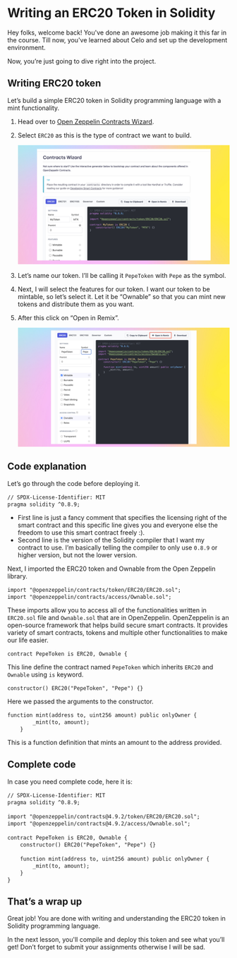 # Writing an ERC20 Token in Solidity

Hey folks, welcome back! You've done an awesome job making it this far in the course. Till now, you've learned about Celo and set up the development environment.

Now, you’re just going to dive right into the project.

## Writing ERC20 token

Let’s build a simple ERC20 token in Solidity programming language with a mint functionality.

1. Head over to [Open Zeppelin Contracts Wizard](https://docs.openzeppelin.com/contracts/4.x/wizard).
2. Select `ERC20` as this is the type of contract we want to build.

    ![Frame 3560339 (1).jpg](https://github.com/0xmetaschool/Learning-Projects/blob/main/assests_for_all/assests_for_celo/4.%20Writing%20an%20ERC20%20Token%20in%20Solidity/Frame_3560339_(1).jpg?raw=true)

1. Let’s name our token. I’ll be calling it `PepeToken` with `Pepe` as the symbol.
2. Next, I will select the features for our token. I want our token to be mintable, so let’s select it. Let it be “Ownable” so that you can mint new tokens and distribute them as you want.
3. After this click on “Open in Remix”.

    ![Frame 3560339 (3).jpg](https://github.com/0xmetaschool/Learning-Projects/blob/main/assests_for_all/assests_for_celo/4.%20Writing%20an%20ERC20%20Token%20in%20Solidity/Frame_3560339_(3).jpg?raw=true)

## Code explanation

Let’s go through the code before deploying it.

```
// SPDX-License-Identifier: MIT
pragma solidity ^0.8.9;
```

- First line is just a fancy comment that specifies the licensing right of the smart contract and this specific line gives you and everyone else the freedom to use this smart contract freely :).
- Second line is the version of the Solidity compiler that I want my contract to use. I’m basically telling the compiler to only use `0.8.9` or higher version, but not the lower version.

Next, I imported the ERC20 token and Ownable from the Open Zeppelin library.

```
import "@openzeppelin/contracts/token/ERC20/ERC20.sol";
import "@openzeppelin/contracts/access/Ownable.sol";
```

These imports allow you to access all of the functionalities written in `ERC20.sol` file and `Ownable.sol` that are in OpenZeppelin. OpenZeppelin is an open-source framework that helps build secure smart contracts. It provides variety of smart contracts, tokens and multiple other functionalities to make our life easier.

```
contract PepeToken is ERC20, Ownable {
```

This line define the contract named `PepeToken` which inherits `ERC20` and `Ownable` using `is` keyword.

```
constructor() ERC20("PepeToken", "Pepe") {}
```

Here we passed the arguments to the constructor.

```
function mint(address to, uint256 amount) public onlyOwner {
        _mint(to, amount);
    }
```

This is a function definition that mints an amount to the address provided. 

## Complete code

In case you need complete code, here it is:

```
// SPDX-License-Identifier: MIT
pragma solidity ^0.8.9;

import "@openzeppelin/contracts@4.9.2/token/ERC20/ERC20.sol";
import "@openzeppelin/contracts@4.9.2/access/Ownable.sol";

contract PepeToken is ERC20, Ownable {
    constructor() ERC20("PepeToken", "Pepe") {}

    function mint(address to, uint256 amount) public onlyOwner {
        _mint(to, amount);
    }
}
```

## That’s a wrap up

Great job! You are done with writing and understanding the ERC20 token in Solidity programming language.

In the next lesson, you'll compile and deploy this token and see what you’ll get! Don’t forget to submit your assignments otherwise I will be sad.